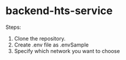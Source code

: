 # backend-hts-service
Steps:
1. Clone the repository.
2. Create .env file as .envSample
3. Specify which network you want to choose

